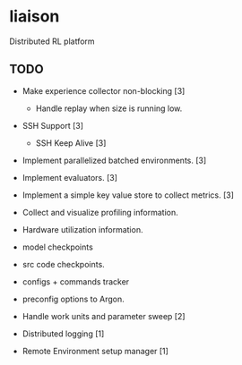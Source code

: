 # liaison
Distributed RL platform

## TODO

* Make experience collector non-blocking [3]
  * Handle replay when size is running low.
* SSH Support [3]
  * SSH Keep Alive [3]
* Implement parallelized batched environments. [3]
* Implement evaluators. [3]
* Implement a simple key value store to collect metrics. [3]
* Collect and visualize profiling information.
* Hardware utilization information.
* model checkpoints
* src code checkpoints.
* configs + commands tracker
* preconfig options to Argon.

* Handle work units and parameter sweep [2]

* Distributed logging [1]
* Remote Environment setup manager [1]
